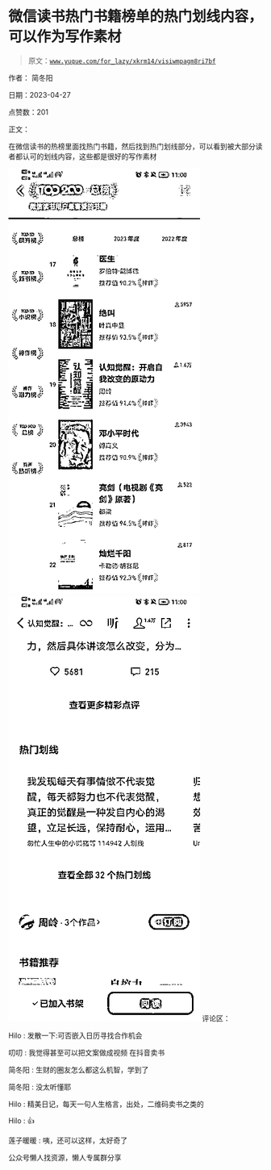 # 微信读书热门书籍榜单的热门划线内容，可以作为写作素材

> 原文：[`www.yuque.com/for_lazy/xkrm14/visiwmpagm8ri7bf`](https://www.yuque.com/for_lazy/xkrm14/visiwmpagm8ri7bf)



作者： 简冬阳



日期：2023-04-27



点赞数：201



正文：



在微信读书的热榜里面找热门书籍，然后找到热门划线部分，可以看到被大部分读者都认可的划线内容，这些都是很好的写作素材



![](img/62409f8fa6b97b5eea01fdc25a6f5bf9.png)  <ne-p id="u2e196571" data-lake-id="u2e196571">![](img/52c291155c25bc244797f1f1e1b1faf3.png)  <ne-p id="u32e35feb" data-lake-id="u32e35feb">评论区：



Hilo : 发散一下:可否嵌入日历寻找合作机会



叨叨 : 我觉得甚至可以把文案做成视频 在抖音卖书



简冬阳 : 生财的圈友怎么都这么机智，学到了



简冬阳 : 没太听懂耶



Hilo : 精美日记，每天一句人生格言，出处，二维码卖书之类的



Hilo : 👍



莲子暖暖 : 咦，还可以这样，太好奇了



公众号懒人找资源，懒人专属群分享

</ne-p></ne-p>